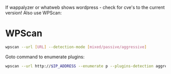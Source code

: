 If wappalyzer or whatweb shows wordpress - check for cve's to the current version!
Also use WPScan:
# WPScan
```bash
wpscan --url [URL] --detection-mode [mixed/passive/aggressive]
```
Goto command to enumerate plugins:
```bash
wpscan --url http://$IP_ADDRESS --enumerate p --plugins-detection aggressive -o wpscan
```
